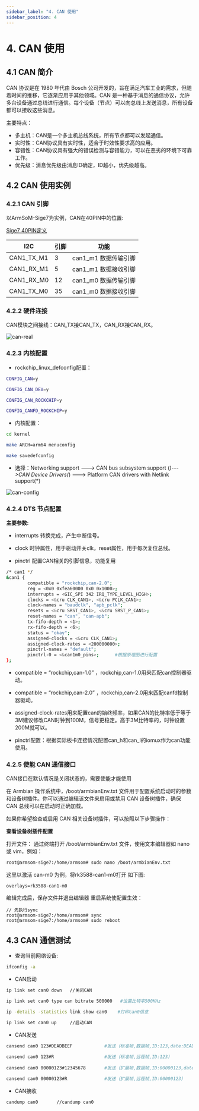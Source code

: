 ```yaml
---
sidebar_label: "4. CAN 使用"
sidebar_position: 4
---
```


# 4. CAN 使用
## 4.1 CAN 简介

CAN 协议是在 1980 年代由 Bosch 公司开发的，旨在满足汽车工业的需求，但随着时间的推移，它逐渐应用于其他领域。CAN 是一种基于消息的通信协议，允许多台设备通过总线进行通信。每个设备（节点）可以向总线上发送消息，所有设备都可以接收这些消息。

主要特点：
- 多主机：CAN是一个多主机总线系统，所有节点都可以发起通信。
- 实时性：CAN协议具有实时性，适合于时效性要求高的应用。
- 容错性：CAN协议具有强大的错误检测与容错能力，可以在恶劣的环境下可靠工作。
- 优先级：消息优先级由消息ID确定，ID越小，优先级越高。

## 4.2 CAN 使用实例

### 4.2.1 CAN 引脚

以ArmSoM-Sige7为实例，CAN在40PIN中的位置: 

[Sige7 40PIN定义](/interface-usage/40pin#16-armsom-sige7)

| I2C    | 引脚       | 功能 | 
| -------- | ----------- | ----------- |
| CAN1_TX_M1 | 3            | can1_m1 数据传输引脚|
| CAN1_RX_M1 | 5            | can1_m1 数据接收引脚|
| CAN1_RX_M0 | 12           | can1_m0 数据传输引脚|
| CAN1_TX_M0 | 35           | can1_m0 数据接收引脚|

### 4.2.2 硬件连接
CAN模块之间接线：CAN_TX接CAN_TX，CAN_RX接CAN_RX。

![can-real](/img/general-tutorial/interface-usage/can-real.png)

### 4.2.3 内核配置
- rockchip_linux_defconfig配置：

```bash
CONFIG_CAN=y

CONFIG_CAN_DEV=y

CONFIG_CAN_ROCKCHIP=y

CONFIG_CANFD_ROCKCHIP=y
```
- 内核配置：
```bash
cd kernel

make ARCH=arm64 menuconfig

make savedefconfig
```
- 选择：Networking support ---> CAN bus subsystem support (*)--->CAN Device Drivers(*) ---> Platform CAN drivers with Netlink support(*)

![can-config](/img/general-tutorial/interface-usage/can-config.png)

### 4.2.4 DTS 节点配置

**主要参数:**

- interrupts
转换完成，产生中断信号。

- clock
时钟属性，用于驱动开关clk，reset属性，用于每次复位总线。

- pinctrl
配置CAN相关的引脚信息，功能复用

```bash
/* can1 */
&can1 {
		compatible = "rockchip,can-2.0";
	    reg = <0x0 0xfea60000 0x0 0x1000>;
		interrupts = <GIC_SPI 342 IRQ_TYPE_LEVEL_HIGH>;
		clocks = <&cru CLK_CAN1>, <&cru PCLK_CAN1>;
		clock-names = "baudclk", "apb_pclk";
		resets = <&cru SRST_CAN1>, <&cru SRST_P_CAN1>;
		reset-names = "can", "can-apb";
		tx-fifo-depth = <1>;
		rx-fifo-depth = <6>;
		status = "okay";
		assigned-clocks = <&cru CLK_CAN1>;
		assigned-clock-rates = <200000000>;
		pinctrl-names = "default";
		pinctrl-0 = <&can1m0_pins>;      #根据原理图进行配置
};
```

- compatible = “rockchip,can-1.0” ，rockchip,can-1.0用来匹配can控制器驱动。

- compatible = “rockchip,can-2.0” ，rockchip,can-2.0用来匹配canfd控制器驱动。

- assigned-clock-rates用来配置can的始终频率，如果CAN的比特率低于等于3M建议修改CAN时钟到100M，信号更稳定。高于3M比特率的，时钟设置200M就可以。

- pinctrl配置：根据实际板卡连接情况配置can_h和can_l的iomux作为can功能使用。

### 4.2.5 使能 CAN 通信接口

CAN接口在默认情况是关闭状态的，需要使能才能使用

在 Armbian 操作系统中，/boot/armbianEnv.txt 文件用于配置系统启动时的参数和设备树插件。你可以通过编辑该文件来启用或禁用 CAN 设备树插件，确保 CAN 总线可以在启动时正确加载。

如果你希望检查或启用 CAN 相关设备树插件，可以按照以下步骤操作：

 **查看设备树插件配置**

打开文件： 通过终端打开 /boot/armbianEnv.txt 文件，使用文本编辑器如 nano 或 vim，例如：

```bash
root@armsom-sige7:/home/armsom# sudo nano /boot/armbianEnv.txt
```

这里以激活 can-m0 为例，将rk3588-can1-m0打开 如下图:

```
overlays=rk3588-can1-m0
```

编辑完成后，保存文件并退出编辑器 重启系统使配置生效：

```
// 先执行sync
root@armsom-sige7:/home/armsom# sync
root@armsom-sige7:/home/armsom# sudo reboot
```

## 4.3 CAN 通信测试

- 查询当前⽹络设备:

```bash
ifconfig -a
```

- CAN启动
```bash
ip link set can0 down   //关闭CAN

ip link set can0 type can bitrate 500000   #设置⽐特率500KHz

ip -details -statistics link show can0    #打印can0信息
	
ip link set can0 up     //启动CAN
```
- CAN发送

```bash
cansend can0 123#DEADBEEF            #发送（标准帧,数据帧,ID:123,date:DEADBEEF）

cansend can0 123#R                   #发送（标准帧,远程帧,ID:123）
	
cansend can0 00000123#12345678       #发送（扩展帧,数据帧,ID:00000123,date:DEADBEEF）

cansend can0 00000123#R              #发送（扩展帧,远程帧,ID:00000123）
```
- CAN接收

```bash
candump can0       //candump can0
```